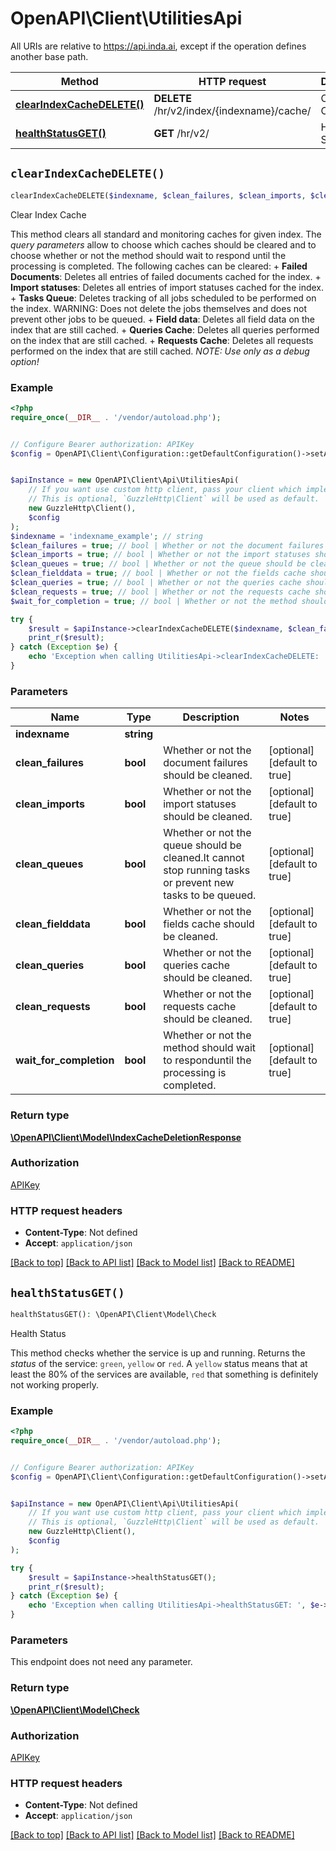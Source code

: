 # OpenAPI\Client\UtilitiesApi

All URIs are relative to https://api.inda.ai, except if the operation defines another base path.

| Method | HTTP request | Description |
| ------------- | ------------- | ------------- |
| [**clearIndexCacheDELETE()**](UtilitiesApi.md#clearIndexCacheDELETE) | **DELETE** /hr/v2/index/{indexname}/cache/ | Clear Index Cache |
| [**healthStatusGET()**](UtilitiesApi.md#healthStatusGET) | **GET** /hr/v2/ | Health Status |


## `clearIndexCacheDELETE()`

```php
clearIndexCacheDELETE($indexname, $clean_failures, $clean_imports, $clean_queues, $clean_fielddata, $clean_queries, $clean_requests, $wait_for_completion): \OpenAPI\Client\Model\IndexCacheDeletionResponse
```

Clear Index Cache

This method clears all standard and monitoring caches for given index. The *query parameters* allow to choose which caches should be cleared and to choose whether or not the method should wait to respond until the processing is completed.   The following caches can be cleared: + **Failed Documents**: Deletes all entries of failed documents cached for the index. + **Import statuses**: Deletes all entries of import statuses cached for the index. + **Tasks Queue**: Deletes tracking of all jobs scheduled to be performed on the index. WARNING: Does not delete the jobs themselves and does not prevent other jobs to be queued. + **Field data**: Deletes all field data on the index that are still cached. + **Queries Cache**: Deletes all queries performed on the index that are still cached. + **Requests Cache**: Deletes all requests performed on the index that are still cached.  *NOTE: Use only as a debug option!*

### Example

```php
<?php
require_once(__DIR__ . '/vendor/autoload.php');


// Configure Bearer authorization: APIKey
$config = OpenAPI\Client\Configuration::getDefaultConfiguration()->setAccessToken('YOUR_ACCESS_TOKEN');


$apiInstance = new OpenAPI\Client\Api\UtilitiesApi(
    // If you want use custom http client, pass your client which implements `GuzzleHttp\ClientInterface`.
    // This is optional, `GuzzleHttp\Client` will be used as default.
    new GuzzleHttp\Client(),
    $config
);
$indexname = 'indexname_example'; // string
$clean_failures = true; // bool | Whether or not the document failures should be cleaned.
$clean_imports = true; // bool | Whether or not the import statuses should be cleaned.
$clean_queues = true; // bool | Whether or not the queue should be cleaned.It cannot stop running tasks or prevent new tasks to be queued.
$clean_fielddata = true; // bool | Whether or not the fields cache should be cleaned.
$clean_queries = true; // bool | Whether or not the queries cache should be cleaned.
$clean_requests = true; // bool | Whether or not the requests cache should be cleaned.
$wait_for_completion = true; // bool | Whether or not the method should wait to responduntil the processing is completed.

try {
    $result = $apiInstance->clearIndexCacheDELETE($indexname, $clean_failures, $clean_imports, $clean_queues, $clean_fielddata, $clean_queries, $clean_requests, $wait_for_completion);
    print_r($result);
} catch (Exception $e) {
    echo 'Exception when calling UtilitiesApi->clearIndexCacheDELETE: ', $e->getMessage(), PHP_EOL;
}
```

### Parameters

| Name | Type | Description  | Notes |
| ------------- | ------------- | ------------- | ------------- |
| **indexname** | **string**|  | |
| **clean_failures** | **bool**| Whether or not the document failures should be cleaned. | [optional] [default to true] |
| **clean_imports** | **bool**| Whether or not the import statuses should be cleaned. | [optional] [default to true] |
| **clean_queues** | **bool**| Whether or not the queue should be cleaned.It cannot stop running tasks or prevent new tasks to be queued. | [optional] [default to true] |
| **clean_fielddata** | **bool**| Whether or not the fields cache should be cleaned. | [optional] [default to true] |
| **clean_queries** | **bool**| Whether or not the queries cache should be cleaned. | [optional] [default to true] |
| **clean_requests** | **bool**| Whether or not the requests cache should be cleaned. | [optional] [default to true] |
| **wait_for_completion** | **bool**| Whether or not the method should wait to responduntil the processing is completed. | [optional] [default to true] |

### Return type

[**\OpenAPI\Client\Model\IndexCacheDeletionResponse**](../Model/IndexCacheDeletionResponse.md)

### Authorization

[APIKey](../../README.md#APIKey)

### HTTP request headers

- **Content-Type**: Not defined
- **Accept**: `application/json`

[[Back to top]](#) [[Back to API list]](../../README.md#endpoints)
[[Back to Model list]](../../README.md#models)
[[Back to README]](../../README.md)

## `healthStatusGET()`

```php
healthStatusGET(): \OpenAPI\Client\Model\Check
```

Health Status

This method checks whether the service is up and running.  Returns the *status* of the service: <code style='color: #333333; opacity: 0.9'>green</code>, <code style='color: #333333; opacity: 0.9'>yellow</code> or <code style='color: #333333; opacity: 0.9'>red</code>.  A <code style='color: #333333; opacity: 0.9'>yellow</code> status means that at least the 80% of the services are available, <code style='color: #333333; opacity: 0.9'>red</code> that something is definitely not working properly.

### Example

```php
<?php
require_once(__DIR__ . '/vendor/autoload.php');


// Configure Bearer authorization: APIKey
$config = OpenAPI\Client\Configuration::getDefaultConfiguration()->setAccessToken('YOUR_ACCESS_TOKEN');


$apiInstance = new OpenAPI\Client\Api\UtilitiesApi(
    // If you want use custom http client, pass your client which implements `GuzzleHttp\ClientInterface`.
    // This is optional, `GuzzleHttp\Client` will be used as default.
    new GuzzleHttp\Client(),
    $config
);

try {
    $result = $apiInstance->healthStatusGET();
    print_r($result);
} catch (Exception $e) {
    echo 'Exception when calling UtilitiesApi->healthStatusGET: ', $e->getMessage(), PHP_EOL;
}
```

### Parameters

This endpoint does not need any parameter.

### Return type

[**\OpenAPI\Client\Model\Check**](../Model/Check.md)

### Authorization

[APIKey](../../README.md#APIKey)

### HTTP request headers

- **Content-Type**: Not defined
- **Accept**: `application/json`

[[Back to top]](#) [[Back to API list]](../../README.md#endpoints)
[[Back to Model list]](../../README.md#models)
[[Back to README]](../../README.md)
